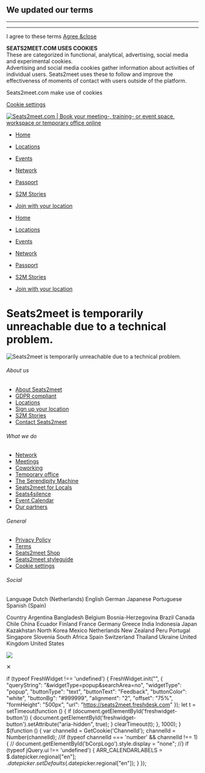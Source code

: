 We updated our terms
--------------------

* * *

* * *

 I agree to these terms [Agree &close](javascript:)

**SEATS2MEET.COM USES COOKIES**  
These are categorized in functional, analytical, advertising, social media and experimental cookies.  
Advertising and social media cookies gather information about activities of individual users. Seats2meet uses these to follow and improve the effectiveness of moments of contact with users outside of the platform.

Seats2meet.com make use of cookies

[Cookie settings](javascript:)

 

 [![Seats2meet.com | Book your meeting-, training- or event space, workspace or temporary office online](/Content/images/spacer.gif)](https://www.seats2meet.com/) 

*   [Home](https://www.seats2meet.com/en)
*   [Locations](https://www.seats2meet.com/en/locations)
*   [Events](https://www.seats2meet.com/en/events)
*   [Network](https://now.seats2meet.com/)
*   [Passport](https://passport.seats2meet.com/)
*   [S2M Stories](https://magazine.seats2meet.com/)
*   [Join with your location](https://host.seats2meet.com/)

*   [Home](https://www.seats2meet.com/en)
*   [Locations](https://www.seats2meet.com/en/locations)
*   [Events](https://www.seats2meet.com/en/events)
*   [Network](https://now.seats2meet.com/)
*   [Passport](https://passport.seats2meet.com/)
*   [S2M Stories](https://magazine.seats2meet.com/)
*   [Join with your location](https://host.seats2meet.com/)

Seats2meet is temporarily unreachable due to a technical problem.
=================================================================

![Seats2meet is temporarily unreachable due to a technical problem.](/content/frontend/images/pages/customerror/s2m-error.png)

###### About us

*   [About Seats2meet](https://host.seats2meet.com/about-seats2meet)
*   [GDPR compliant](https://gdpr.seats2meet.com/)
*   [Locations](https://www.seats2meet.com/en/Locations)
*   [Sign up your location](https://host.seats2meet.com/)
*   [S2M Stories](https://magazine.seats2meet.com/)
*   [Contact Seats2meet](https://www.seats2meet.com/en/contact)

###### What we do

*   [Network](https://now.seats2meet.com/)
*   [Meetings](https://www.seats2meet.com/en/meetings)
*   [Coworking](https://www.seats2meet.com/en/coworking)
*   [Temporary office](https://www.seats2meet.com/en/deskspace)
*   [The Serendipity Machine](http://serendipitymachine.com/)
*   [Seats2meet for Locals](https://locals.seats2meet.com/)
*   [Seats4silence](https://seats4silence.seats2meet.com/nl)
*   [Event Calendar](https://www.seats2meet.com/en/events)
*   [Our partners](https://magazine.seats2meet.com/collaborations)

###### General

*   [Privacy Policy](https://www.seats2meet.com/en/privacy)
*   [Terms](https://www.seats2meet.com/en/terms)
*   [Seats2meet Shop](https://shop.seats2meet.com/)
*   [Seats2meet styleguide](https://shop.seats2meet.com/styleguide/)
*   [Cookie settings](https://cookies.seats2meet.com/)

###### Social

[](https://www.linkedin.com/company/628137?trk=tyah&trkInfo=idx%3A3-2-8%2CtarId%3A1423664334134%2Ctas%3Aseats "LinkedIn")[](https://www.facebook.com/Seats2meetcom "Facebook")[](https://twitter.com/s2m "Twitter")

Language Dutch (Netherlands) English German Japanese Portuguese Spanish (Spain)

Country Argentina Bangladesh Belgium Bosnia-Herzegovina Brazil Canada Chile China Ecuador Finland France Germany Greece India Indonesia Japan Kazakhstan North Korea Mexico Netherlands New Zealand Peru Portugal Singapore Slovenia South Africa Spain Switzerland Thailand Ukraine United Kingdom United States

[![](/Content/Frontend/Images/Website/B_BCorp_logo_NEG.png)](http://bcorporation.eu/community/seats2meetcom-international-bv)

✕

if (typeof FreshWidget !== 'undefined') { FreshWidget.init("", { "queryString": "&widgetType=popup&searchArea=no", "widgetType": "popup", "buttonType": "text", "buttonText": "Feedback", "buttonColor": "white", "buttonBg": "#999999", "alignment": "2", "offset": "75%", "formHeight": "500px", "url": "https://seats2meet.freshdesk.com" }); let t = setTimeout(function () { if (document.getElementById('freshwidget-button')) { document.getElementById('freshwidget-button').setAttribute("aria-hidden", true); } clearTimeout(t); }, 1000); } $(function () { var channelId = GetCookie('ChannelId'); channelId = Number(channelId); //if (typeof channelId === 'number' && channelId !== 1) { // document.getElementById('bCorpLogo').style.display = "none"; //} if (typeof jQuery.ui !== 'undefined') { ARR\_CALENDARLABELS = $.datepicker.regional\["en"\]; $.datepicker.setDefaults($.datepicker.regional\["en"\]); } });